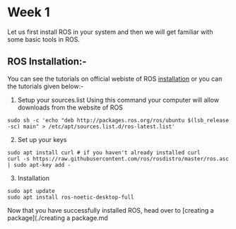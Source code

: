 # Week 1
Let us first install ROS in your system and then we will get familiar with some basic tools in ROS.

## ROS Installation:-

You can see the tutorials on official webiste of ROS [installation](http://wiki.ros.org/noetic/Installation/Ubuntu) or you can the tutorials given below:-

1. Setup your sources.list
Using this command your computer will allow downloads from the website of ROS

```
sudo sh -c 'echo "deb http://packages.ros.org/ros/ubuntu $(lsb_release -sc) main" > /etc/apt/sources.list.d/ros-latest.list'
```

2. Set up your keys

```
sudo apt install curl # if you haven't already installed curl
curl -s https://raw.githubusercontent.com/ros/rosdistro/master/ros.asc | sudo apt-key add -
```

3. Installation

```
sudo apt update
sudo apt install ros-noetic-desktop-full

```



Now that you have successfully installed ROS, head over to [creating a package](./creating a package.md
